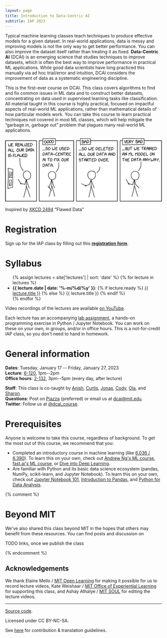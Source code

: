 ```yaml
---
layout: page
title: Introduction to Data-Centric AI
subtitle: IAP 2023
---
```


Typical machine learning classes teach techniques to produce effective models for a given dataset. In real-world applications, data is messy and improving models is not the only way to get better performance. You can also improve the dataset itself rather than treating it as fixed. **Data-Centric AI** (DCAI) is an emerging science that studies techniques to improve datasets, which is often the best way to improve performance in practical ML applications. While good data scientists have long practiced this manually via ad hoc trial/error and intuition, DCAI considers the improvement of data as a systematic engineering discipline.

This is the first-ever course on DCAI. This class covers algorithms to find and fix common issues in ML data and to construct better datasets, concentrating on data used in supervised learning tasks like classification. All material taught in this course is highly practical, focused on impactful aspects of real-world ML applications, rather than mathematical details of how particular models work.  You can take this course to learn practical techniques not covered in most ML classes, which will help mitigate the “garbage in, garbage out” problem that plagues many real-world ML applications.

![Flawed Data](/static/assets/flawed_data.png)

<p class="small center">Inspired by <a href="https://xkcd.com/2494/">XKCD 2494</a> &ldquo;Flawed Data&rdquo;</p>

# Registration

Sign up for the IAP class by filling out this [**registration form**](https://forms.gle/iYB9bQeDgwVySpCp8).

# Syllabus

<ul>
{% assign lectures = site['lectures'] | sort: 'date' %}
{% for lecture in lectures %}
    <li>
    <strong>{{ lecture.date | date: '%-m/%d/%y' }}</strong>:
    {% if lecture.ready %}
        <a href="{{ lecture.url }}">{{ lecture.title }}</a>
    {% else %}
        {{ lecture.title }}
    {% endif %}
    </li>
{% endfor %}
</ul>

Video recordings of the lectures are available <a href="https://www.youtube.com/watch?v=ayzOzZGHZy4&list=PLnSYPjg2dHQKdig0vVbN-ZnEU0yNJ1mo5">on YouTube</a>.

Each lecture has an accompanying [lab
assignment](https://github.com/dcai-course/dcai-lab), a hands-on programming
exercise in Python / Jupyter Notebook. You can work on these on your own, in
groups, and/or in office hours. This is a not-for-credit IAP class, so you
don't need to hand in homework.

# General information

**Dates**: Tuesday, January 17 -- Friday, January 27, 2023<br>
**Lecture**: [6-120](https://whereis.mit.edu/?go=6), 1pm--2pm<br>
**Office hours**: [2-132](https://whereis.mit.edu/?go=2), 3pm--5pm (every day, after lecture)

**Staff**: This class is co-taught by [Anish](https://www.anish.io/), [Curtis](https://www.curtisnorthcutt.com/), [Jonas](https://people.csail.mit.edu/jonasmueller/), [Cody](https://www.codycoleman.com/), [Ola](https://olazytek.mit.edu/), and [Sharon](https://twitter.com/realSharonZhou).<br>
**Questions**: Post on [Piazza](https://piazza.com/mit/spring2023/6dcai) (preferred) or email us at [dcai@mit.edu](mailto:dcai@mit.edu).<br>
**Twitter**: Follow us at [@dcai_course](https://twitter.com/dcai_course).

# Prerequisites

Anyone is welcome to take this course, regardless of background. To
get the most out of this course, we recommend that you:

- Completed an introductory course in machine learning (like [6.036 / 6.390](https://introml.mit.edu/)). To learn this on your own, check out [Andrew Ng's ML course](https://www.coursera.org/learn/machine-learning), [fast.ai's ML course](https://course.fast.ai/), or [Dive into Deep Learning](https://d2l.ai/).
- Are familiar with Python and its basic data science ecosystem (pandas, NumPy, scikit-learn, and Jupyter Notebook). To learn this on your own, check out [Jupyter Notebook 101](https://github.com/fastai/fastbook/blob/master/app_jupyter.ipynb), [Introduction to Pandas](https://walkwithfastai.com/Pandas), and [Python for Data Analysis](https://www.coursera.org/projects/python-for-data-analysis-numpy).

{% comment %}
# Beyond MIT

We've also shared this class beyond MIT in the hopes that others may
benefit from these resources. You can find posts and discussion on

TODO links, once we publish the class

{% endcomment %}

## Acknowledgements

We thank Elaine Mello / [MIT Open Learning](https://openlearning.mit.edu/) for
making it possible for us to record lecture videos, Kate Weishaar / [MIT Office
of Experiential Learning](https://elo.mit.edu/) for supporting this class, and
Ashay Athalye / [MIT SOUL](https://mitsoul.org/) for editing the lecture
videos.

---

<div class="small center">
<p><a href="https://github.com/dcai-course/dcai-course">Source code</a>.</p>
<p>Licensed under CC BY-NC-SA.</p>
<p>See <a href="/license/">here</a> for contribution &amp; translation guidelines.</p>
</div>
